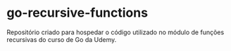 # go-recursive-functions
Repositório criado para hospedar o código utilizado no módulo de funções recursivas do curso de Go da Udemy.

